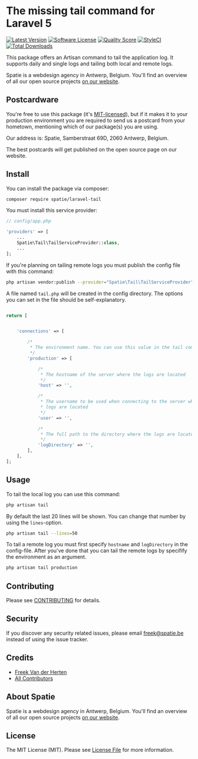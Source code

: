 # The missing tail command for Laravel 5

[![Latest Version](https://img.shields.io/github/release/spatie/laravel-tail.svg?style=flat-square)](https://github.com/spatie/laravel-tail/releases)
[![Software License](https://img.shields.io/badge/license-MIT-brightgreen.svg?style=flat-square)](LICENSE.md)
[![Quality Score](https://img.shields.io/scrutinizer/g/spatie/laravel-tail.svg?style=flat-square)](https://scrutinizer-ci.com/g/spatie/laravel-tail)
[![StyleCI](https://styleci.io/repos/30608411/shield?branch=master)](https://styleci.io/repos/30608411)
[![Total Downloads](https://img.shields.io/packagist/dt/spatie/laravel-tail.svg?style=flat-square)](https://packagist.org/packages/spatie/laravel-tail)

This package offers an Artisan command to tail the application log. It supports daily and single logs and tailing both local and remote logs.

Spatie is a webdesign agency in Antwerp, Belgium. You'll find an overview of all our open source projects [on our website](https://spatie.be/opensource).

## Postcardware

You're free to use this package (it's [MIT-licensed](LICENSE.md)), but if it makes it to your production environment you are required to send us a postcard from your hometown, mentioning which of our package(s) you are using.

Our address is: Spatie, Samberstraat 69D, 2060 Antwerp, Belgium.

The best postcards will get published on the open source page on our website.

## Install

You can install the package via composer:

``` bash
composer require spatie/laravel-tail
```
You must install this service provider:
```php
// config/app.php

'providers' => [
    ...
    Spatie\Tail\TailServiceProvider::class,
    ...
];
```

If you're planning on tailing remote logs you must publish the config file with this command:
``` bash
php artisan vendor:publish --provider="Spatie\Tail\TailServiceProvider"
```
A file named ``tail.php`` will be created in the config directory. The options you can set in the file should be self-explanatory.
```php

return [


    'connections' => [

        /*
         * The environment name. You can use this value in the tail command.
         */
        'production' => [

            /*
             * The hostname of the server where the logs are located
             */
            'host' => '',

            /*
             * The username to be used when connecting to the server where the 
             * logs are located
             */
            'user' => '',

            /*
             * The full path to the directory where the logs are located
             */
            'logDirectory' => '',
        ],
    ],
];

```



## Usage


To tail the local log you can use this command:
``` bash
php artisan tail
```

By default the last 20 lines will be shown. You can change that number by using the ```lines```-option.
``` bash
php artisan tail --lines=50
```

To tail a remote log you must first specify ```hostname``` and ```logDirectory``` in the config-file. After you've done that you can tail the remote logs by specifify the environment as an argument.
``` bash
php artisan tail production
```

## Contributing

Please see [CONTRIBUTING](CONTRIBUTING.md) for details.

## Security

If you discover any security related issues, please email freek@spatie.be instead of using the issue tracker.

## Credits

- [Freek Van der Herten](https://github.com/freekmurze)
- [All Contributors](../../contributors)

## About Spatie
Spatie is a webdesign agency in Antwerp, Belgium. You'll find an overview of all our open source projects [on our website](https://spatie.be/opensource). 

## License

The MIT License (MIT). Please see [License File](LICENSE.md) for more information.
